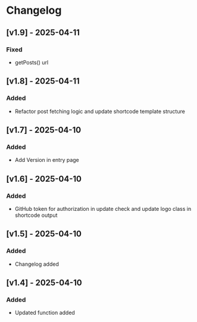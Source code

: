 # Changelog

## [v1.9] - 2025-04-11

### Fixed

- getPosts() url

## [v1.8] - 2025-04-11

### Added

- Refactor post fetching logic and update shortcode template structure

## [v1.7] - 2025-04-10

### Added

- Add Version in entry page

## [v1.6] - 2025-04-10

### Added

- GitHub token for authorization in update check and update logo class in shortcode output

## [v1.5] - 2025-04-10

### Added

- Changelog added

## [v1.4] - 2025-04-10

### Added

- Updated function added
